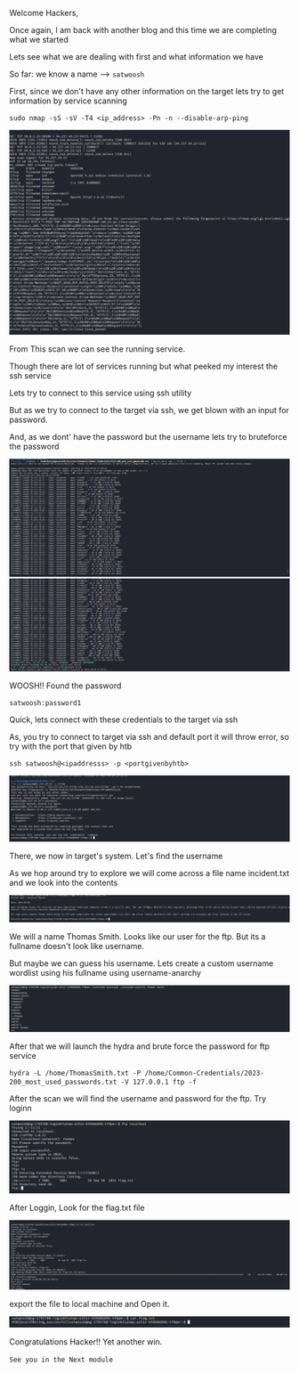 Welcome Hackers, 

Once again, I am back with another blog and this time we are completing what we started 

Lets see what we are dealing with first and what information we have

So far: we know a name --> `satwoosh`

First, since we don't have any other information on the target lets try to get information by service scanning

```
sudo nmap -sS -sV -T4 <ip_address> -Pn -n --disable-arp-ping 
```
![alt text](https://github.com/Parveen-Rawat/HTB_Write-ups/blob/main/Login-Brute-Forcing/assets/skill-assessment2/2.png)

From This scan we can see the running service.

Though there are lot of services running but what peeked my interest the ssh service

Lets try to connect to this service using ssh utility

But as we try to connect to the target via ssh, we get blown with an input for password. 

And, as we dont' have the password but the username lets try to bruteforce the password

![alt text](https://github.com/Parveen-Rawat/HTB_Write-ups/blob/main/Login-Brute-Forcing/assets/skill-assessment2/3.png)
![alt text](https://github.com/Parveen-Rawat/HTB_Write-ups/blob/main/Login-Brute-Forcing/assets/skill-assessment2/4.png)

WOOSH!! Found the password

```
satwoosh:password1
```

Quick, lets connect with these credentials to the target via ssh

As, you try to connect to target via ssh and default port it will throw error, so try with the port that given by htb

```
ssh satwoosh@<ipaddresss> -p <portgivenbyhtb>
```

![alt text](https://github.com/Parveen-Rawat/HTB_Write-ups/blob/main/Login-Brute-Forcing/assets/skill-assessment2/5.png)

There, we now in target's system. Let's find the username 

As we hop around try to explore we will come across a file name incident.txt and we look into the contents

![alt text](https://github.com/Parveen-Rawat/HTB_Write-ups/blob/main/Login-Brute-Forcing/assets/skill-assessment2/6.png)


We will a name Thomas Smith. Looks like our user for the ftp. But its a fullname doesn't look like username. 

But maybe we can guess his username. Lets create a custom username wordlist using his fullname using username-anarchy

![alt text](https://github.com/Parveen-Rawat/HTB_Write-ups/blob/main/Login-Brute-Forcing/assets/skill-assessment2/7.png)

After that we will launch the hydra and brute force the password for ftp service

```
hydra -L /home/ThomasSmith.txt -P /home/Common-Credentials/2023-200_most_used_passwords.txt -V 127.0.0.1 ftp -f
```
After the scan we will find the username and password for the ftp. Try loginn 

![alt text](https://github.com/Parveen-Rawat/HTB_Write-ups/blob/main/Login-Brute-Forcing/assets/skill-assessment2/8.png)

After Loggin, Look for the flag.txt file

![alt text](https://github.com/Parveen-Rawat/HTB_Write-ups/blob/main/Login-Brute-Forcing/assets/skill-assessment2/8.1.png)

export the file to local machine and Open it.

![alt text](https://github.com/Parveen-Rawat/HTB_Write-ups/blob/main/Login-Brute-Forcing/assets/skill-assessment2/9.png)

Congratulations Hacker!! Yet another win. 


`See you in the Next module`


